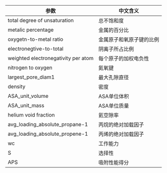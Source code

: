 | 参数                                | 中文含义                 |
| ----------------------------------- | ------------------------ |
| total degree of unsaturation        | 总不饱和度               |
| metalic percentage                  | 金属的百分比             |
| oxygetn-to-metal ratio              | 金属原子和氧原子键的比例 |
| electronegtive-to-total             | 阴离子所占比例           |
| weighted electronegativity per atom | 每个原子的加权电负性     |
| nitrogen to oxygen                  | 氮氧键                   |
| largest_pore_diam1                  | 最大孔隙直径             |
| density                             | 密度                     |
| ASA_unit_volume                     | ASA单位体积              |
| ASA_unit_mass                       | ASA单位质量              |
| helium void fraction                | 氦空隙率                 |
| avg_loading_absolute_propane-1      | 丙烷的绝对加载因子       |
| avg_loading_absolute_propene-1      | 丙烯的绝对加载因子       |
| wc                                  | 工作能力                 |
| S                                   | 选择性                   |
| APS                                 | 吸附性能得分             |



